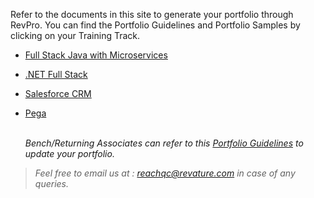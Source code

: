 Refer to the documents in this site to generate your portfolio through RevPro. You can find the Portfolio Guidelines and Portfolio Samples by clicking on your Training Track.

- [Full Stack Java with Microservices](./javams-guidelines.md)
- [.NET Full Stack](./dotnet-guidelines.md)
- [Salesforce CRM](./salesforce-guidelines.md)
- [Pega](./pega-guidelines.md)
      
    
      
    \
*Bench/Returning Associates can refer to this [Portfolio Guidelines](./bench-guidelines.md) to update your portfolio.*  
       
    
      
    
    
    
> *Feel free to email us at : [reachqc@revature.com](mailto:reachqc@revature.com) in case of any queries.*  

